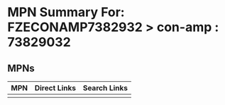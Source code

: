 



# MPN Summary For: FZECONAMP7382932 > con-amp : 73829032

## MPNs
  

|MPN|Direct Links|Search Links|
| :--- | :--- | :--- |
||||
